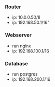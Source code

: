### Router
- ip: 10.0.0.50/8
- ip: 192.168.50.1/16"

### Webserver
- run nginx
- ip: 192.168.100.1/16

### Database
- run postgres
- ip: 192.168.200.1/16
